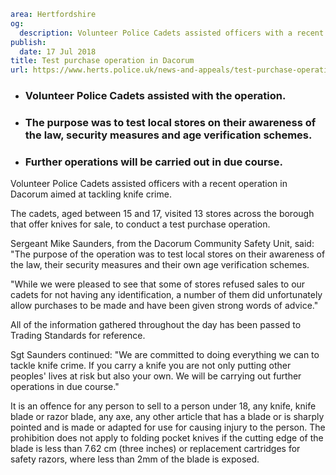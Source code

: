```yaml
area: Hertfordshire
og:
  description: Volunteer Police Cadets assisted officers with a recent operation in Dacorum aimed at tackling knife crime.
publish:
  date: 17 Jul 2018
title: Test purchase operation in Dacorum
url: https://www.herts.police.uk/news-and-appeals/test-purchase-operation-in-dacorum-0527D
```

* ### Volunteer Police Cadets assisted with the operation.

 * ### The purpose was to test local stores on their awareness of the law, security measures and age verification schemes.

 * ### Further operations will be carried out in due course.

Volunteer Police Cadets assisted officers with a recent operation in Dacorum aimed at tackling knife crime.

The cadets, aged between 15 and 17, visited 13 stores across the borough that offer knives for sale, to conduct a test purchase operation.

Sergeant Mike Saunders, from the Dacorum Community Safety Unit, said: "The purpose of the operation was to test local stores on their awareness of the law, their security measures and their own age verification schemes.

"While we were pleased to see that some of stores refused sales to our cadets for not having any identification, a number of them did unfortunately allow purchases to be made and have been given strong words of advice."

All of the information gathered throughout the day has been passed to Trading Standards for reference.

Sgt Saunders continued: "We are committed to doing everything we can to tackle knife crime. If you carry a knife you are not only putting other peoples' lives at risk but also your own. We will be carrying out further operations in due course."

It is an offence for any person to sell to a person under 18, any knife, knife blade or razor blade, any axe, any other article that has a blade or is sharply pointed and is made or adapted for use for causing injury to the person. The prohibition does not apply to folding pocket knives if the cutting edge of the blade is less than 7.62 cm (three inches) or replacement cartridges for safety razors, where less than 2mm of the blade is exposed.
